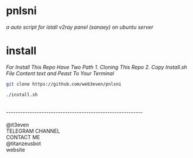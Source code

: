 # pnlsni
_a auto script for istall *v2ray panel* (sanaey) on ubuntu server_

# install
_For Install This Repo Have Two Path_
*1. Cloning This Repo*
*2. Copy Install.sh File Content text and Peast To Your Terminal*
```sh
git clone https://github.com/web3even/pnlsni

./install.sh
```
</br>
----------------------------------------------------------</br>
</br>
@it3even
</br>
<a href"(https://t.me/it3even">TELEGRAM CHANNEL</a>
</br>
<a href"[Link](https://t.me/titanzeusbot)">CONTACT ME</a>
</br>
@titanzeusbot
</br>
<a href"https://it3even.link">website</a>
